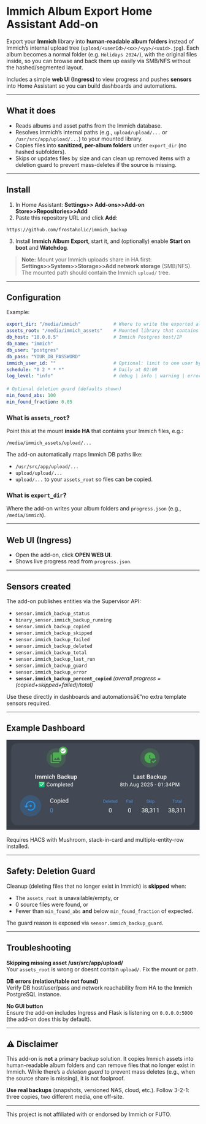 
# Immich Album Export Home Assistant Add-on

Export your **Immich** library into **human-readable album folders** instead of Immich’s internal upload tree
(`upload/<userId>/<xx>/<yy>/<uuid>.jpg`). Each album becomes a normal folder (e.g. `Holidays 2024/`), with the
original files inside, so you can browse and back them up easily via SMB/NFS without the hashed/segmented layout.

Includes a simple **web UI (Ingress)** to view progress and pushes **sensors** into Home Assistant so you can
build dashboards and automations.

---

## What it does
- Reads albums and asset paths from the Immich database.
- Resolves Immich’s internal paths (e.g., `upload/upload/...` or `/usr/src/app/upload/...`) to your mounted library.
- Copies files into **sanitized, per-album folders** under `export_dir` (no hashed subfolders).
- Skips or updates files by size and can clean up removed items with a deletion guard to prevent mass-deletes if the source is missing.


---

## Install

1. In Home Assistant: **Settings>> Add-ons>>Add-on Store>>Repositories>>Add**
2. Paste this repository URL and click **Add**:

```
https://github.com/frostaholic/immich_backup
```

3. Install **Immich Album Export**, start it, and (optionally) enable **Start on boot** and **Watchdog**.

> **Note:** Mount your Immich uploads share in HA first: **Settings>>System>>Storage>>Add network storage** (SMB/NFS).
> The mounted path should contain the Immich `upload/` tree.

---

## Configuration

Example:
```yaml
export_dir: "/media/immich"            # Where to write the exported albums
assets_root: "/media/immich_assets"    # Mounted library that contains 'upload/'
db_host: "10.0.0.5"                    # Immich Postgres host/IP
db_name: "immich"
db_user: "postgres"
db_pass: "YOUR_DB_PASSWORD"
immich_user_id: ""                     # Optional: limit to one user by UUID
schedule: "0 2 * * *"                  # Daily at 02:00
log_level: "info"                      # debug | info | warning | error

# Optional deletion guard (defaults shown)
min_found_abs: 100
min_found_fraction: 0.05
```

### What is `assets_root`?
Point this at the mount **inside HA** that contains your Immich files, e.g.:
```
/media/immich_assets/upload/...
```
The add-on automatically maps Immich DB paths like:
- `/usr/src/app/upload/...`
- `upload/upload/...`
- `upload/...`
to your `assets_root` so files can be copied.

### What is `export_dir`?
Where the add-on writes your album folders and `progress.json` (e.g., `/media/immich`).

---

## Web UI (Ingress)
- Open the add-on, click **OPEN WEB UI**.
- Shows live progress read from `progress.json`.

---

## Sensors created
The add-on publishes entities via the Supervisor API:

- `sensor.immich_backup_status`
- `binary_sensor.immich_backup_running`
- `sensor.immich_backup_copied`
- `sensor.immich_backup_skipped`
- `sensor.immich_backup_failed`
- `sensor.immich_backup_deleted`
- `sensor.immich_backup_total`
- `sensor.immich_backup_last_run`
- `sensor.immich_backup_guard`
- `sensor.immich_backup_error`
- **`sensor.immich_backup_percent_copied`** *(overall progress = (copied+skipped+failed)/total)*

Use these directly in dashboards and automationsâ€”no extra template sensors required.

---

## Example Dashboard

![Immich Backup Dashboard](docs/Screenshot_20250808_213710_Home%20Assistant.jpg)

Requires HACS with Mushroom, stack-in-card and multiple-entity-row installed.

---

## Safety: Deletion Guard
Cleanup (deleting files that no longer exist in Immich) is **skipped** when:
- The `assets_root` is unavailable/empty, or
- 0 source files were found, or
- Fewer than `min_found_abs` **and** below `min_found_fraction` of expected.

The guard reason is exposed via `sensor.immich_backup_guard`.

---

## Troubleshooting

**Skipping missing asset /usr/src/app/upload/**  
Your `assets_root` is wrong or doesnt contain `upload/`. Fix the mount or path.

**DB errors (relation/table not found)**  
Verify DB host/user/pass and network reachability from HA to the Immich PostgreSQL instance.

**No GUI button**  
Ensure the add-on includes Ingress and Flask is listening on `0.0.0.0:5000` (the add-on does this by default).

---
## ⚠️ Disclaimer

This add-on is **not** a primary backup solution. It copies Immich assets into
human-readable album folders and can remove files that no longer exist in
Immich. While there’s a *deletion guard* to prevent mass deletes (e.g., when
the source share is missing), it is not foolproof.

**Use real backups** (snapshots, versioned NAS, cloud, etc.). Follow 3-2-1:
three copies, two different media, one off-site.

---

This project is not affiliated with or endorsed by Immich or FUTO.
